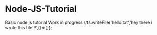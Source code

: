 # Node-JS-Tutorial
Basic node js tutorial
Work in progress
//fs.writeFile('hello.txt','hey there i wrote this file!!!',()=>{});

